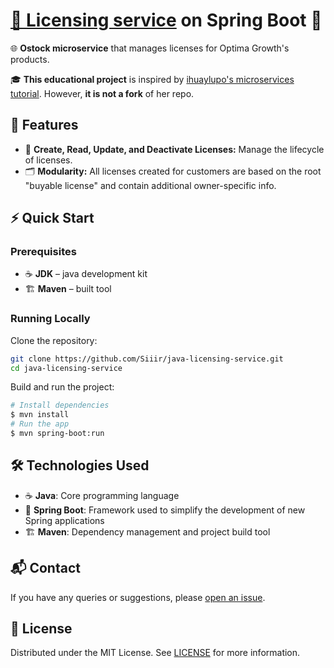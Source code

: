 
# [📜 Licensing service](https://github.com/Siiir/java-licensing-service) on Spring Boot 🍃

🌐 **Ostock microservice** that manages licenses for Optima Growth's products.

🎓 **This educational project** is inspired by [ihuaylupo's microservices tutorial](https://github.com/ihuaylupo/manning-smia). However, **it is not a fork** of her repo.


## 🌟 Features

- 🔧 **Create, Read, Update, and Deactivate Licenses:** Manage the lifecycle of licenses.
- 🗂 **Modularity:** All licenses created for customers are based on the root "buyable license" and contain additional owner-specific info.


## ⚡ Quick Start

### Prerequisites
* ☕ **JDK** – java development kit
* 🏗️ **Maven** – built tool

### Running Locally

Clone the repository:

```bash
git clone https://github.com/Siiir/java-licensing-service.git
cd java-licensing-service
```

Build and run the project:  
```bash
# Install dependencies
$ mvn install
# Run the app
$ mvn spring-boot:run
```


## 🛠 Technologies Used

- ☕ **Java**: Core programming language
- 🍃 **Spring Boot**: Framework used to simplify the development of new Spring applications
- 🏗️ **Maven**: Dependency management and project build tool


## 📬 Contact

If you have any queries or suggestions, please [open an issue](https://github.com/Siiir/java-licensing-service/issues).


## 📝 License

Distributed under the MIT License. See [LICENSE](./LICENSE) for more information.
